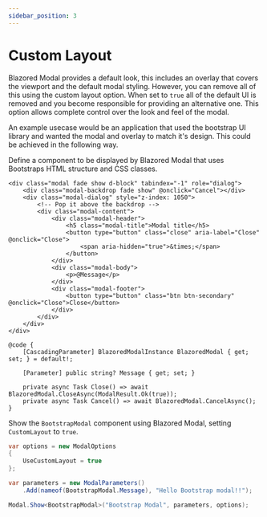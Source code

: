```yaml
---
sidebar_position: 3
---
```


# Custom Layout
Blazored Modal provides a default look, this includes an overlay that covers the viewport and the default modal styling. However, you can remove all of this using the custom layout option. When set to `true` all of the default UI is removed and you become responsible for providing an alternative one. This option allows complete control over the look and feel of the modal.

An example usecase would be an application that used the bootstrap UI library and wanted the modal and overlay to match it's design. This could be achieved in the following way. 

Define a component to be displayed by Blazored Modal that uses Bootstraps HTML structure and CSS classes.

```razor title="BootstrapModal.razor"
<div class="modal fade show d-block" tabindex="-1" role="dialog">
    <div class="modal-backdrop fade show" @onclick="Cancel"></div>
    <div class="modal-dialog" style="z-index: 1050">
        <!-- Pop it above the backdrop -->
        <div class="modal-content">
            <div class="modal-header">
                <h5 class="modal-title">Modal title</h5>
                <button type="button" class="close" aria-label="Close" @onclick="Close">
                    <span aria-hidden="true">&times;</span>
                </button>
            </div>
            <div class="modal-body">
                <p>@Message</p>
            </div>
            <div class="modal-footer">
                <button type="button" class="btn btn-secondary" @onclick="Close">Close</button>
            </div>
        </div>
    </div>
</div>

@code {
    [CascadingParameter] BlazoredModalInstance BlazoredModal { get; set; } = default!;

    [Parameter] public string? Message { get; set; }

    private async Task Close() => await BlazoredModal.CloseAsync(ModalResult.Ok(true));
    private async Task Cancel() => await BlazoredModal.CancelAsync();
}
```

Show the `BootstrapModal` component using Blazored Modal, setting `CustomLayout` to `true`.

```csharp
var options = new ModalOptions
{ 
    UseCustomLayout = true 
};

var parameters = new ModalParameters()
    .Add(nameof(BootstrapModal.Message), "Hello Bootstrap modal!!");

Modal.Show<BootstrapModal>("Bootstrap Modal", parameters, options);
```